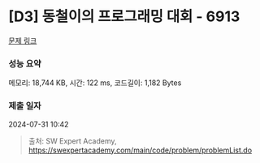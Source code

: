 # [D3] 동철이의 프로그래밍 대회 - 6913 

[문제 링크](https://swexpertacademy.com/main/code/problem/problemDetail.do?contestProbId=AWicMVWKTuMDFAUL) 

### 성능 요약

메모리: 18,744 KB, 시간: 122 ms, 코드길이: 1,182 Bytes

### 제출 일자

2024-07-31 10:42



> 출처: SW Expert Academy, https://swexpertacademy.com/main/code/problem/problemList.do